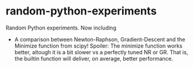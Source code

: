 # random-python-experiments
Random Python experiments.
Now including
* A comparison between Newton-Raphson, Gradient-Descent and the Minimize function from scipy! Spoiler: The minimize function works better, altough it is a bit slower vs a perfectly tuned NR or GR. That is, the builtin function will deliver, on average, better performance.
